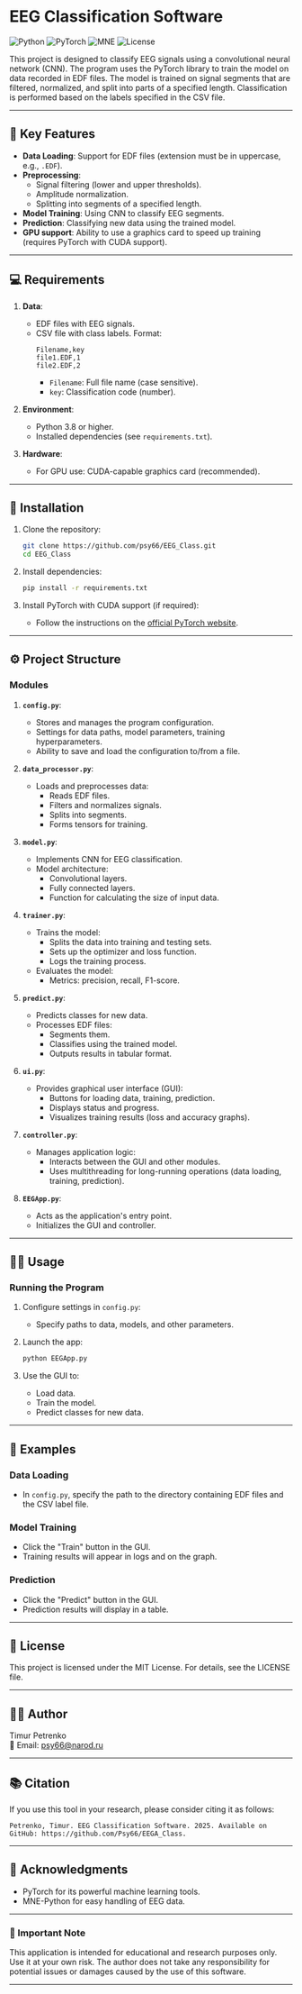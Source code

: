 # EEG Classification Software

![Python](https://img.shields.io/badge/Python-3.8%2B-blue)
![PyTorch](https://img.shields.io/badge/PyTorch-1.9%2B-orange)
![MNE](https://img.shields.io/badge/MNE-0.23%2B-green)
![License](https://img.shields.io/badge/License-MIT-yellow)

This project is designed to classify EEG signals using a convolutional neural network (CNN). The program uses the PyTorch library to train the model on data recorded in EDF files. The model is trained on signal segments that are filtered, normalized, and split into parts of a specified length. Classification is performed based on the labels specified in the CSV file.

---

## 🌟 Key Features

- **Data Loading**: Support for EDF files (extension must be in uppercase, e.g., `.EDF`).
- **Preprocessing**:
  - Signal filtering (lower and upper thresholds).
  - Amplitude normalization.
  - Splitting into segments of a specified length.
- **Model Training**: Using CNN to classify EEG segments.
- **Prediction**: Classifying new data using the trained model.
- **GPU support**: Ability to use a graphics card to speed up training (requires PyTorch with CUDA support).

---

## 💻 Requirements

1. **Data**:
   - EDF files with EEG signals.
   - CSV file with class labels. Format:
     ```
     Filename,key
     file1.EDF,1
     file2.EDF,2
     ```
     - `Filename`: Full file name (case sensitive).
     - `key`: Classification code (number).

2. **Environment**:
   - Python 3.8 or higher.
   - Installed dependencies (see `requirements.txt`).

3. **Hardware**:
   - For GPU use: CUDA-capable graphics card (recommended).

---

## 🔧 Installation

1. Clone the repository:
   ```bash
   git clone https://github.com/psy66/EEG_Class.git
   cd EEG_Class
   ```

2. Install dependencies:
   ```bash
   pip install -r requirements.txt
   ```

3. Install PyTorch with CUDA support (if required):
   - Follow the instructions on the [official PyTorch website](https://pytorch.org/get-started/locally/).

---

## ⚙️ Project Structure

### Modules

1. **`config.py`**:
   - Stores and manages the program configuration.
   - Settings for data paths, model parameters, training hyperparameters.
   - Ability to save and load the configuration to/from a file.

2. **`data_processor.py`**:
   - Loads and preprocesses data:
     - Reads EDF files.
     - Filters and normalizes signals.
     - Splits into segments.
     - Forms tensors for training.

3. **`model.py`**:
   - Implements CNN for EEG classification.
   - Model architecture:
     - Convolutional layers.
     - Fully connected layers.
     - Function for calculating the size of input data.

4. **`trainer.py`**:
   - Trains the model:
     - Splits the data into training and testing sets.
     - Sets up the optimizer and loss function.
     - Logs the training process.
   - Evaluates the model:
     - Metrics: precision, recall, F1-score.

5. **`predict.py`**:
   - Predicts classes for new data.
   - Processes EDF files:
     - Segments them.
     - Classifies using the trained model.
     - Outputs results in tabular format.

6. **`ui.py`**:
   - Provides graphical user interface (GUI):
     - Buttons for loading data, training, prediction.
     - Displays status and progress.
     - Visualizes training results (loss and accuracy graphs).

7. **`controller.py`**:
   - Manages application logic:
     - Interacts between the GUI and other modules.
     - Uses multithreading for long-running operations (data loading, training, prediction).

8. **`EEGApp.py`**:
   - Acts as the application's entry point.
   - Initializes the GUI and controller.

---

## 🏃‍♂️ Usage

### Running the Program

1. Configure settings in `config.py`:
   - Specify paths to data, models, and other parameters.

2. Launch the app:
   ```bash
   python EEGApp.py
   ```

3. Use the GUI to:
   - Load data.
   - Train the model.
   - Predict classes for new data.

---

## 📖 Examples

### Data Loading
- In `config.py`, specify the path to the directory containing EDF files and the CSV label file.

### Model Training
- Click the "Train" button in the GUI.
- Training results will appear in logs and on the graph.

### Prediction
- Click the "Predict" button in the GUI.
- Prediction results will display in a table.

---

## 📜 License

This project is licensed under the MIT License. For details, see the LICENSE file.

---

## 👨‍💻 Author

Timur Petrenko  
📧 Email: psy66@narod.ru

---

## 📚 Citation

If you use this tool in your research, please consider citing it as follows:

```
Petrenko, Timur. EEG Classification Software. 2025. Available on GitHub: https://github.com/Psy66/EEGA_Class.
```

---

## 🎉 Acknowledgments

- PyTorch for its powerful machine learning tools.
- MNE-Python for easy handling of EEG data.

---

### 📢 Important Note

This application is intended for educational and research purposes only. Use it at your own risk. The author does not take any responsibility for potential issues or damages caused by the use of this software.

---